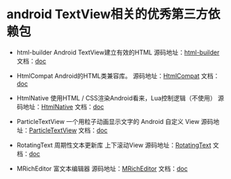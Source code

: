 # android TextView相关的优秀第三方依赖包

* html-builder Android TextView建立有效的HTML 
源码地址：[html-builder](https://github.com/jrummyapps/html-builder) 文档：[doc](https://github.com/jrummyapps/html-builder/blob/master/README.md)

* HtmlCompat Android的HTML类兼容库。
源码地址：[HtmlCompat](https://github.com/Pixplicity/HtmlCompat) 文档：[doc](https://github.com/Pixplicity/HtmlCompat/blob/master/README.md)

* HtmlNative 使用HTML / CSS渲染Android看来，Lua控制逻辑（不使用）
源码地址：[HtmlNative](https://github.com/hsllany/HtmlNative) 文档：[doc](https://github.com/hsllany/HtmlNative/blob/master/README.md)
 
* ParticleTextView 一个用粒子动画显示文字的 Android 自定义 View
源码地址：[ParticleTextView](https://github.com/Yasic/ParticleTextView) 文档：[doc](https://github.com/Yasic/ParticleTextView/blob/master/README.md)

* RotatingText 周期性文本更新库 上下滚动View
源码地址：[RotatingText](https://github.com/sdsmdg/RotatingText) 文档：[doc](https://github.com/sdsmdg/RotatingText/blob/master/README.md)

* MRichEditor 富文本编辑器
源码地址：[MRichEditor](https://github.com/Even201314/MRichEditor) 文档：[doc](https://github.com/Even201314/MRichEditor/blob/master/README.md)
